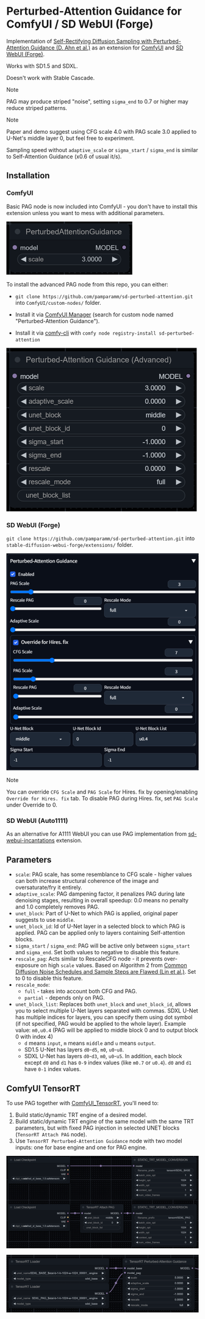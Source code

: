 # Perturbed-Attention Guidance for ComfyUI / SD WebUI (Forge)

Implementation of [Self-Rectifying Diffusion Sampling with Perturbed-Attention Guidance (D. Ahn et al.)](https://ku-cvlab.github.io/Perturbed-Attention-Guidance/) as an extension for [ComfyUI](https://github.com/comfyanonymous/ComfyUI) and [SD WebUI (Forge)](https://github.com/lllyasviel/stable-diffusion-webui-forge).

Works with SD1.5 and SDXL.

Doesn't work with Stable Cascade.

> [!NOTE]
> PAG may produce striped "noise", setting `sigma_end` to 0.7 or higher may reduce striped patterns.

> [!NOTE]
> Paper and demo suggest using CFG scale 4.0 with PAG scale 3.0 applied to U-Net's middle layer 0, but feel free to experiment.
>
> Sampling speed without `adaptive_scale` or `sigma_start` / `sigma_end` is similar to Self-Attention Guidance (x0.6 of usual it/s).

## Installation

### ComfyUI

Basic PAG node is now included into ComfyUI - you don't have to install this extension unless you want to mess with additional parameters.

![comfyui-node-basic](examples/comfyui-node-basic.png)

To install the advanced PAG node from this repo, you can either:

- `git clone https://github.com/pamparamm/sd-perturbed-attention.git` into `ComfyUI/custom-nodes/` folder.

- Install it via [ComfyUI Manager](https://github.com/ltdrdata/ComfyUI-Manager) (search for custom node named "Perturbed-Attention Guidance").

- Install it via [comfy-cli](https://comfydocs.org/comfy-cli/getting-started) with `comfy node registry-install sd-perturbed-attention`

![comfyui-node-advanced](examples/comfyui-node-advanced.png)

### SD WebUI (Forge)

`git clone https://github.com/pamparamm/sd-perturbed-attention.git` into `stable-diffusion-webui-forge/extensions/` folder.

![forge-script](examples/forge-script.png)

> [!NOTE]
> You can override `CFG Scale` and `PAG Scale` for Hires. fix by opening/enabling `Override for Hires. fix` tab.
> To disable PAG during Hires. fix, set `PAG Scale` under Override to 0.

### SD WebUI (Auto1111)

As an alternative for A1111 WebUI you can use PAG implementation from [sd-webui-incantations](https://github.com/v0xie/sd-webui-incantations) extension.

## Parameters

- `scale`: PAG scale, has some resemblance to CFG scale - higher values can both increase structural coherence of the image and oversaturate/fry it entirely.
- `adaptive_scale`: PAG dampening factor, it penalizes PAG during late denoising stages, resulting in overall speedup: 0.0 means no penalty and 1.0 completely removes PAG.
- `unet_block`: Part of U-Net to which PAG is applied, original paper suggests to use `middle`.
- `unet_block_id`: Id of U-Net layer in a selected block to which PAG is applied. PAG can be applied only to layers containing Self-attention blocks.
- `sigma_start` / `sigma_end`: PAG will be active only between `sigma_start` and `sigma_end`. Set both values to negative to disable this feature.
- `rescale_pag`: Acts similar to RescaleCFG node - it prevents over-exposure on high `scale` values. Based on Algorithm 2 from [Common Diffusion Noise Schedules and Sample Steps are Flawed (Lin et al.)](https://arxiv.org/abs/2305.08891). Set to 0 to disable this feature.
- `rescale_mode`:
  - `full` - takes into account both CFG and PAG.
  - `partial` - depends only on PAG.
- `unet_block_list`: Replaces both `unet_block` and `unet_block_id`, allows you to select multiple U-Net layers separated with commas. SDXL U-Net has multiple indices for layers, you can specify them using dot symbol (if not specified, PAG would be applied to the whole layer). Example value: `m0,u0.4` (PAG will be applied to middle block 0 and to output block 0 with index 4)
  - `d` means `input`, `m` means `middle` and `u` means `output`.
  - SD1.5 U-Net has layers `d0`-`d5`, `m0`, `u0`-`u8`.
  - SDXL U-Net has layers `d0`-`d3`, `m0`, `u0`-`u5`. In addition, each block except `d0` and `d1` has `0-9` index values (like `m0.7` or `u0.4`). `d0` and `d1` have `0-1` index values.

## ComfyUI TensorRT

To use PAG together with [ComfyUI_TensorRT](https://github.com/comfyanonymous/ComfyUI_TensorRT), you'll need to:
1. Build static/dynamic TRT engine of a desired model.
2. Build static/dynamic TRT engine of the same model with the same TRT parameters, but with fixed PAG injection in selected UNET blocks (`TensorRT Attach PAG` node).
3. Use `TensorRT Perturbed-Attention Guidance` node with two model inputs: one for base engine and one for PAG engine.

![trt-engines](examples/trt-engines.png)

![trt-inference](examples/trt-inference.png)
